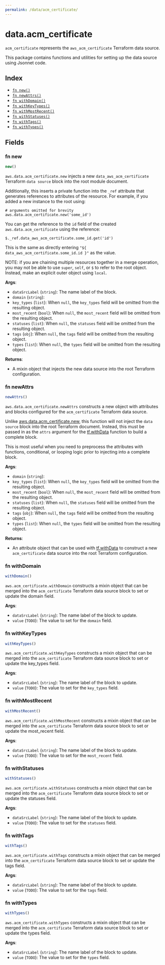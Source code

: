 ```yaml
---
permalink: /data/acm_certificate/
---
```


# data.acm_certificate

`acm_certificate` represents the `aws_acm_certificate` Terraform data source.



This package contains functions and utilities for setting up the data source using Jsonnet code.


## Index

* [`fn new()`](#fn-new)
* [`fn newAttrs()`](#fn-newattrs)
* [`fn withDomain()`](#fn-withdomain)
* [`fn withKeyTypes()`](#fn-withkeytypes)
* [`fn withMostRecent()`](#fn-withmostrecent)
* [`fn withStatuses()`](#fn-withstatuses)
* [`fn withTags()`](#fn-withtags)
* [`fn withTypes()`](#fn-withtypes)

## Fields

### fn new

```ts
new()
```


`aws.data.acm_certificate.new` injects a new `data_aws_acm_certificate` Terraform `data source`
block into the root module document.

Additionally, this inserts a private function into the `_ref` attribute that generates references to attributes of the
resource. For example, if you added a new instance to the root using:

    # arguments omitted for brevity
    aws.data.acm_certificate.new('some_id')

You can get the reference to the `id` field of the created `aws.data.acm_certificate` using the reference:

    $._ref.data_aws_acm_certificate.some_id.get('id')

This is the same as directly entering `"${ data_aws_acm_certificate.some_id.id }"` as the value.

NOTE: if you are chaining multiple resources together in a merge operation, you may not be able to use `super`, `self`,
or `$` to refer to the root object. Instead, make an explicit outer object using `local`.

**Args**:
  - `dataSrcLabel` (`string`): The name label of the block.
  - `domain` (`string`): 
  - `key_types` (`list`):  When `null`, the `key_types` field will be omitted from the resulting object.
  - `most_recent` (`bool`):  When `null`, the `most_recent` field will be omitted from the resulting object.
  - `statuses` (`list`):  When `null`, the `statuses` field will be omitted from the resulting object.
  - `tags` (`obj`):  When `null`, the `tags` field will be omitted from the resulting object.
  - `types` (`list`):  When `null`, the `types` field will be omitted from the resulting object.

**Returns**:
- A mixin object that injects the new data source into the root Terraform configuration.


### fn newAttrs

```ts
newAttrs()
```


`aws.data.acm_certificate.newAttrs` constructs a new object with attributes and blocks configured for the `acm_certificate`
Terraform data source.

Unlike [aws.data.acm_certificate.new](#fn-acmcertificatenew), this function will not inject the `data source`
block into the root Terraform document. Instead, this must be passed in as the `attrs` argument for the
[tf.withData](https://github.com/tf-libsonnet/core/tree/main/docs#fn-withdata) function to build a complete block.

This is most useful when you need to preprocess the attributes with functions, conditional, or looping logic prior to
injecting into a complete block.

**Args**:
  - `domain` (`string`): 
  - `key_types` (`list`):  When `null`, the `key_types` field will be omitted from the resulting object.
  - `most_recent` (`bool`):  When `null`, the `most_recent` field will be omitted from the resulting object.
  - `statuses` (`list`):  When `null`, the `statuses` field will be omitted from the resulting object.
  - `tags` (`obj`):  When `null`, the `tags` field will be omitted from the resulting object.
  - `types` (`list`):  When `null`, the `types` field will be omitted from the resulting object.

**Returns**:
  - An attribute object that can be used with [tf.withData](https://github.com/tf-libsonnet/core/tree/main/docs#fn-withdata) to construct a new `acm_certificate` data source into the root Terraform configuration.


### fn withDomain

```ts
withDomain()
```

`aws.acm_certificate.withDomain` constructs a mixin object that can be merged into the `acm_certificate`
Terraform data source block to set or update the domain field.



**Args**:
  - `dataSrcLabel` (`string`): The name label of the block to update.
  - `value` (`TODO`): The value to set for the `domain` field.


### fn withKeyTypes

```ts
withKeyTypes()
```

`aws.acm_certificate.withKeyTypes` constructs a mixin object that can be merged into the `acm_certificate`
Terraform data source block to set or update the key_types field.



**Args**:
  - `dataSrcLabel` (`string`): The name label of the block to update.
  - `value` (`TODO`): The value to set for the `key_types` field.


### fn withMostRecent

```ts
withMostRecent()
```

`aws.acm_certificate.withMostRecent` constructs a mixin object that can be merged into the `acm_certificate`
Terraform data source block to set or update the most_recent field.



**Args**:
  - `dataSrcLabel` (`string`): The name label of the block to update.
  - `value` (`TODO`): The value to set for the `most_recent` field.


### fn withStatuses

```ts
withStatuses()
```

`aws.acm_certificate.withStatuses` constructs a mixin object that can be merged into the `acm_certificate`
Terraform data source block to set or update the statuses field.



**Args**:
  - `dataSrcLabel` (`string`): The name label of the block to update.
  - `value` (`TODO`): The value to set for the `statuses` field.


### fn withTags

```ts
withTags()
```

`aws.acm_certificate.withTags` constructs a mixin object that can be merged into the `acm_certificate`
Terraform data source block to set or update the tags field.



**Args**:
  - `dataSrcLabel` (`string`): The name label of the block to update.
  - `value` (`TODO`): The value to set for the `tags` field.


### fn withTypes

```ts
withTypes()
```

`aws.acm_certificate.withTypes` constructs a mixin object that can be merged into the `acm_certificate`
Terraform data source block to set or update the types field.



**Args**:
  - `dataSrcLabel` (`string`): The name label of the block to update.
  - `value` (`TODO`): The value to set for the `types` field.
